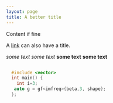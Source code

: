 ```yaml
---
layout: page
title: A better title
---
```


Content if fine


A [link](zozo "local URI") can also have a title.


*some text*
_some text_
**some text**
__some text__


```cpp

  #include <vector>
  int main() { 
    int i=3;
   auto g = gf<imfreq>{beta,3, shape};
  };
```

